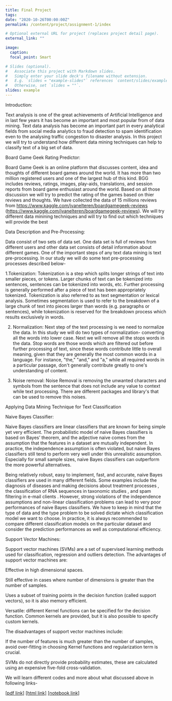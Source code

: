 ```yaml
---
title: Final Project
tags:
date: "2020-10-26T00:00:00Z"
permalink: /content/project/assignment-1/index

# Optional external URL for project (replaces project detail page).
external_link: ""

image:
  caption:
  focal_point: Smart

# Slides (optional).
#   Associate this project with Markdown slides.
#   Simply enter your slide deck's filename without extension.
#   E.g. `slides = "example-slides"` references `content/slides/example-slides.md`.
#   Otherwise, set `slides = ""`.
slides: example
---
```

Introduction: 

Text analysis is one of the great achievements of Artificial Intelligence and in last few years it has become an
important and most popular from of data mining. Text data analysis has become an important part in every
analytical fields from social media analytics to fraud detection to spam identification even to the analysing traffic
congestion to disaster analysis. In this project we will try to understand how different data mining techniques can
help to classify text of a big set of data.

Board Game Geek Rating Predictor: 

Board Game Geek is an online platform that discusses content, idea and thoughts of different board games
around the world. It has more than two million registered users and one of the largest hub of this kind. BGG
includes reviews, ratings, images, play-aids, translations, and session reports from board game enthusiast
around the world. Based on all those discussion we will try to predict the rating of the games based on thier
reviews and thoughts. We have collected the data of 15 millions reviews from
https://www.kaggle.com/jvanelteren/boardgamegeek-reviews
(https://www.kaggle.com/jvanelteren/boardgamegeek-reviews). We will try different data minining techniques and
will try to find out which techniques will provide the best

Data Description and Pre-Processing:

Data consist of two sets of data set. One data set is full of reviews from different users and other data set consists of detail information about different games. 
One of the important steps of any text data mining is text pre-processing. In our study we will do some text pre-processing processes described below-

1.Tokenization: Tokenization is a step which splits longer strings of text into smaller pieces, or tokens. Larger chunks of text can be tokenized into sentences, sentences can be tokenized into words, etc. Further processing is generally performed after a piece of text has been appropriately tokenized. Tokenization is also referred to as text segmentation or lexical analysis. Sometimes segmentation is used to refer to the breakdown of a large chunk of text into pieces larger than words (e.g. paragraphs or sentences), while tokenization is reserved for the breakdown process which results exclusively in words.

2. Normalization: Next step of the text processing is we need to normalize the data. In this study we will do two types of normalization- converting all the words into lower case. Next we will remove all the stops words in the data. Stop words are those words which are filtered out before further processing of text, since these words contribute little to overall meaning, given that they are generally the most common words in a language. For instance, "the," "and," and "a," while all required words in a particular passage, don't generally contribute greatly to one's understanding of content. 

3. Noise removal: Noise Removal is removing the unwanted characters and symbols from the sentence that does not include any value to context while text processing. There are different packages and library's that can be used to remove this noises. 


Applying Data Mining Technique for Text Classification

Naive Bayes Classifier:

Naive Bayes classifiers are linear classifiers that are known for being simple yet very efficient. The probabilistic model of naive Bayes classifiers is based on Bayes’ theorem, and the adjective naive comes from the assumption that the features in a dataset are mutually independent. In practice, the independence assumption is often violated, but naive Bayes classifiers still tend to perform very well under this unrealistic assumption. Especially for small sample sizes, naive Bayes classifiers can outperform the more powerful alternatives.

Being relatively robust, easy to implement, fast, and accurate, naive Bayes classifiers are used in many different fields. Some examples include the diagnosis of diseases and making decisions about treatment processes , the classification of RNA sequences in taxonomic studies , and spam filtering in e-mail clients .
However, strong violations of the independence assumptions and non-linear classification problems can lead to very poor performances of naive Bayes classifiers.
We have to keep in mind that the type of data and the type problem to be solved dictate which classification model we want to choose. In practice, it is always recommended to compare different classification models on the particular dataset and consider the prediction performances as well as computational efficiency.

Support Vector Machines:

Support vector machines (SVMs) are a set of supervised learning methods used for classification, regression and outliers detection. The advantages of support vector machines are:

Effective in high dimensional spaces.

Still effective in cases where number of dimensions is greater than the number of samples.

Uses a subset of training points in the decision function (called support vectors), so it is also memory efficient.

Versatile: different Kernel functions can be specified for the decision function. Common kernels are provided, but it is also possible to specify custom kernels.

The disadvantages of support vector machines include:

If the number of features is much greater than the number of samples, avoid over-fitting in choosing Kernel functions and regularization term is crucial.

SVMs do not directly provide probability estimates, these are calculated using an expensive five-fold cross-validation.

We will learn different codes and more about what discussed above in following links-

[[pdf link]](/img/f.pdf)
[[html link]](/img/ff.html)
[[notebook link]](/img/fm.ipynb)
